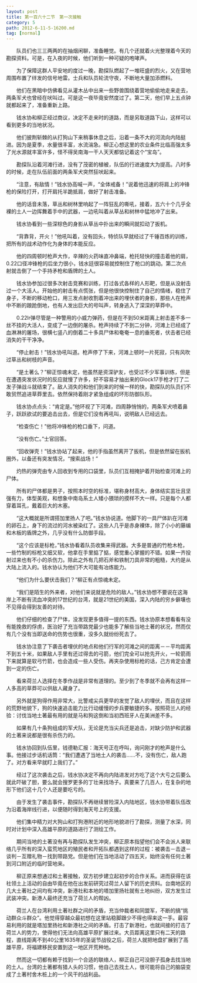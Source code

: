 ```yaml
---
layout: post
title: 第一百六十二节　第一次接触
category: 5
path: 2012-6-11-5-16200.md
tag: [normal]
---
```


　　队员们也三三两两的在抽烟闲聊，准备睡觉。有几个还就着火光整理着今天的勘探资料。可是，在入夜的时候，他们听到一种可疑的咆哮声。

　　为了保障这群人平安地的度过一晚，勘探队燃起了一堆旺盛的烈火，又在营地周围布置了绊发的信号地雷。士兵和队员轮流守夜，不断地大量加添燃料。

　　他们在黑暗中仿佛看见从灌木丛中出来一些野兽围绕着营地偷偷地走来走去，两条军犬也曾经在吠叫过。可是这一夜毕竟安然度过了。第二天，他们早上五点钟就都起来了，准备重新上路。

　　钱水协和柳正经过商议，决定不走来时的道路，而是另取道路下山，这样可以看到更多的当地状况。

　　他们披荆斩棘的从打狗山下来稍事休息之后，沿着一条不大的河流向内陆挺进。因为是夏季，水量很丰富，水流湍急。柳正心想这里的农业条件比临高强太多了光水源就丰富许多，怪不得吴南海一干人天天都惦记着这个“宝岛”。

　　勘探队沿着河滩行进，没有了茂密的植被，队伍的行进速度大为提高。八时多的时候，走在队伍前面的两条军犬突然狂吠起来。

　　“注意，有敌情！”钱水协高喊一声，“全体戒备！”说着他迅速的将肩上的冲锋枪的保险打开，打开肩托半跪抵肩，做好了射击准备。

　　他的话音未落，草丛和树林里响起了一阵狂乱的嘶吼，接着，五六十个几乎全裸的土人一边挥舞着手中的武器，一边吼叫着从草丛和树林中猛地冲了出来。

　　钱水协看到一些深棕色的身影从草丛中扑出来的瞬间就扣动了扳机。

　　“背靠背，开火！”他吼叫着，没有回头，特侦队早就经过了千锤百炼的训练，把所有的战术动作化为身体的本能反应。

　　他的四周顿时枪声大作，辛辣的火药味直冲鼻端，枪托轻快的撞击着他的肩，0.22口径冲锋枪的后坐力很小，钱水廷很容易就控制住了枪口的跳动。第二次点射就击倒了一个手持矛枪和盾牌的土人。

　　钱水协参加过很多次射击竞赛和训练，打过各式各样的人形靶，但是从没射击过一个大活人。开始他的射击有点慌张，但是他很快控制住了自己的情绪，稳住了身子，不断的移动枪口，用三发点射收割着冲出来的埋伏者的身影，那些人在枪声中不断的踉跄倒地，也有人发出巨大的号叫声，转身逃入了深深的草莽中。

　　0.22lr弹尽管是一种警用的小威力弹药，但是在不到50米距离上射击差不多一丝不挂的大活人，变成了一边倒的屠杀。枪声持续了不到二分钟，河滩上已经成了血淋淋的屠场，很横七竖八的倒着二十多具尸体和奄奄一息的垂死者，伏击者已经消失的干干净净。

　　“停止射击！”钱水协吼叫道。枪声停了下来，河滩上顿时一片死寂，只有风吹过草丛和树枝的声音。

　　“是土著么？”柳正惊魂未定，他虽然是资深驴友，也受过不少军事训练，但是在遭遇突发状况时的反应就慢了许多，好不容易才抽出来的Glock17手枪才打了二发子弹战斗就结束了。敌人消失的和他们到来的时候一样的快，勘探队的队员们不敢贸然追进草莽里去。依然保持着刚才紧急组成的环形防御队形。

　　钱水协点点头：“肯定是。”他环视了下河滩，四周静悄悄的，两条军犬喷着鼻子，跃跃欲试的要追击出去，但是它们没有再吼叫，说明敌人已经远去。

　　“检查伤亡！”他将冲锋枪的枪口垂下，问道。

　　“没有伤亡。”士官回答。

　　“回收弹壳！”钱水协站了起来，他的手指虽然离开了扳机，但是依然留在扳机圈外，以备还有突发情况，“搜索战场！”

　　灼热的弹壳由专人回收到专用的口袋里，队员们互相掩护着开始检查河滩上的尸体。

　　所有的尸体都是男子，按照本时空的标准，堪称身材高大，身体结实茁壮且坚强有力，体型美观，和想象中南岛系土人矮小猥琐的摸样不大一样。只是每个人都穿着耳孔，戴着巨大的木塞。

　　“这大概就是所谓搭加里扬人了吧。”钱水协说道。他脚下的一具尸体趴在河滩的卵石上，身下的流过的河水被染红了。这些人几乎是赤身裸体，除了小小的藤编和木板的盾牌之外，几乎没有什么防御手段。

　　“这个应该是标枪，”钱水协看着队员收集来得武器。大多是普通的竹枪木枪，一些竹制的标枪又细又软，他拿在手里掂了掂，感觉重心掌握的不错。如果一齐投射过来也有不小的杀伤力。除此之外有几把石斧和铁制刀具非常的粗糙，大约是从大陆上流入的。钱水协认为他们不大可能有冶炼能力。

　　“他们为什么要伏击我们？”柳正有点惊魂未定。

　　“我们是陌生的外来者，对他们来说就是危险的敌人。”钱水协想不要说在这海岸上不断有流血冲突的17世纪的台湾，就是21世纪的美国，深入内陆的穷乡僻壤也不见得会得到友善的对待。

　　他们仔细的检查了尸体，没发现更多值得一提的东西。钱水协原本想看看有没有能挽救的俘虏，医治好了充当带路党最少也能多了解些当地土著的状况，然而仅有几个没有当即送命的伤势也很重，没多久就纷纷死去了。

　　钱水协注意了下袭击者埋伏的地点和他们行军的河滩之间的距离－－平均距离不到五十米，如果敌人手里有还过得去的弓箭，他们完全可以抢先开火，一轮箭雨下来就算是软弓竹箭，也会造成一些人受伤。再夹杂使用标枪的话，己方肯定会遭到一定的伤亡。

　　看来荷兰人选择在冬季作战是非常有道理的。至少到了冬季就不会再有这样一人多高的草莽可以供敌人藏身了。

　　另外就是狗得作用非常大，比警戒尖兵更早的发觉了敌人的埋伏，而且在这样的荒野地貌下，狗的快速追击能力比行动缓慢的步兵要敏捷的多。按照荷兰人的经验：讨伐当地土著最有用的就是马和狗这倒和当初西班牙人在美洲差不多。

　　如果有几十条狗组成的军犬队，无论是充当尖兵还是追击，对缺少防护和武器的土著来说都是很有杀伤力的。

　　钱水协回到队伍里，钱德勒汇报：海天号正在呼叫，询问刚才的枪声是什么事。他接过步话机话筒：“我们遭遇了当地土人的袭击……不，没有伤亡，敌人跑了。对方看来早就盯上我们了。”

　　经过了这次袭击之后，钱水协决定不再向内陆进发对方吃了这个大亏之后要么就此吓破了胆，要么就会搜罗更多的丁壮来找场子。真要来了几百人，在复杂的地形下他们这十几个人还是要吃亏的。

　　由于发生了袭击事件，勘探队不再继续冒险深入内陆地区，钱水协带着队伍改为沿着海岸线行进，以便随时得到海天号上的支援。

　　他们集中精力对大狗山和打狗港附近的地形地貌进行了勘探，测量了水深，同时对计划中深入高雄平原的道路进行了测绘工作。

　　期间当地的土著没有再与勘探队发生冲突，柳正原本指望他们会不会派人来联络几乎所有的深入蛮荒地区的殖民者和开拓队都遇到这样的过程：被袭击－击退－谈判－互赠礼物－找到带路党。但是他们在当地活动了四五天，始终没有任何土著到河口附近的临时营地来。

　　柳正原来想通过和土著接触，双方初步建立起初步的合作关系。进而获得在该社领土上活动的自由毕竟在他在出发前研究过荷兰人留下的历史资料。台南地区的几大土著社之间均有冲突，新港社和本地的塔加里扬社就有土地纠纷，双方发生过武装冲突。新港人最终还充当了荷兰人的帮凶。

　　荷兰人在台湾利用土著社群之间的矛盾，充当仲裁者和同盟军，不断的搞“挑动群众斗群众”。他觉得穿越众最初想在这里站稳脚跟少不得也得来这一手。最容易利用的就是塔加里扬社和新港社之间的矛盾。打击了新港社，也就间接的打击了荷兰人的势力，使得他们无法向高雄平原扩展过来。大员距离这里只有二天的路程，直线距离不到40公里1635年的圣诞节战役之后，荷兰人就把地盘扩展到了高雄平原，将福建移民安置到这一地区开荒种地。

　　然而这一切都有赖于找到一个合适的联络人，柳正自己可没胆子孤身去找当地的土人。台湾的土著都有猎人头的习惯，他自己去找土人，很可能将自己的脑袋变成了土著村舍木桩上的一个风干的战利品。